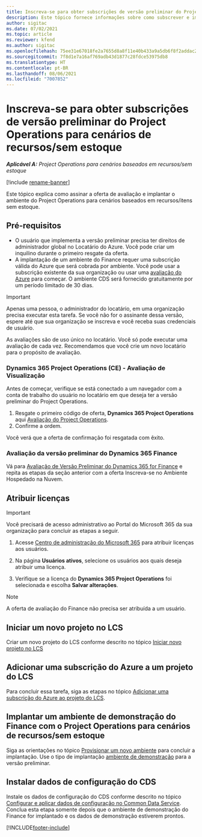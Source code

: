 ```yaml
---
title: Inscreva-se para obter subscrições de versão preliminar do Project Operations para cenários de recursos/sem estoque
description: Este tópico fornece informações sobre como subscrever e implantar o Project Operations para cenários baseados em recursos/sem estoque.
author: sigitac
ms.date: 07/02/2021
ms.topic: article
ms.reviewer: kfend
ms.author: sigitac
ms.openlocfilehash: 75ee31e67018fe2a7655d8a8f11e40b433a9a5db6f8f2addac27844f18fffe8d
ms.sourcegitcommit: 7f8d1e7a16af769adb43d1877c28fdce53975db8
ms.translationtype: HT
ms.contentlocale: pt-BR
ms.lasthandoff: 08/06/2021
ms.locfileid: "7007852"
---
```

# <a name="sign-up-for-project-operations-preview-subscriptions-for-resource-non-stocked-scenarios"></a>Inscreva-se para obter subscrições de versão preliminar do Project Operations para cenários de recursos/sem estoque

_**Aplicável A:** Project Operations para cenários baseados em recursos/sem estoque_

[!include [rename-banner](~/includes/cc-data-platform-banner.md)]

Este tópico explica como assinar a oferta de avaliação e implantar o ambiente do Project Operations para cenários baseados em recursos/itens sem estoque.

## <a name="prerequisites"></a>Pré-requisitos
- O usuário que implementa a versão preliminar precisa ter direitos de administrador global no Locatário do Azure. Você pode criar um inquilino durante o primeiro resgate da oferta. 
- A implantação de um ambiente do Finance requer uma subscrição válida do Azure que será cobrada por ambiente. Você pode usar a subscrição existente da sua organização ou usar uma [avaliação do Azure](https://azure.microsoft.com/en-us/free/) para começar. O ambiente CDS será fornecido gratuitamente por um período limitado de 30 dias.

> [!IMPORTANT]
> Apenas uma pessoa, o administrador do locatário, em uma organização precisa executar esta tarefa. Se você não for o assinante dessa versão, espere até que sua organização se inscreva e você receba suas credenciais de usuário.
> 
> As avaliações são de uso único no locatário. Você só pode executar uma avaliação de cada vez. Recomendamos que você crie um novo locatário para o propósito de avaliação.


### <a name="dynamics-365-project-operations-ce---preview-trial"></a>Dynamics 365 Project Operations (CE) - Avaliação de Visualização 

Antes de começar, verifique se está conectado a um navegador com a conta de trabalho do usuário no locatário em que deseja ter a versão preliminar do Project Operations.

1. Resgate o primeiro código de oferta, **Dynamics 365 Project Operations** aqui [Avaliação do Project Operations](https://aka.ms/try-po).
2. Confirme a ordem.

  Você verá que a oferta de confirmação foi resgatada com êxito.

### <a name="dynamics-365-finance-preview-trial"></a>Avaliação da versão preliminar do Dynamics 365 Finance

Vá para [Avaliação de Versão Preliminar do Dynamics 365 for Finance](https://aka.ms/trypoche) e repita as etapas da seção anterior com a oferta Inscreva-se no Ambiente Hospedado na Nuvem.  

## <a name="assign-licenses"></a>Atribuir licenças

> [!IMPORTANT]
> Você precisará de acesso administrativo ao Portal do Microsoft 365 da sua organização para concluir as etapas a seguir.

1. Acesse [Centro de administração do Microsoft 365](https://portal.office.com/) para atribuir licenças aos usuários.

2. Na página **Usuários ativos**, selecione os usuários aos quais deseja atribuir uma licença.

3. Verifique se a licença do **Dynamics 365 Project Operations** foi selecionada e escolha **Salvar alterações**.

> [!NOTE]
> A oferta de avaliação do Finance não precisa ser atribuída a um usuário.

## <a name="start-a-new-project-in-lcs"></a>Iniciar um novo projeto no LCS

Criar um novo projeto do LCS conforme descrito no tópico [Iniciar novo projeto no LCS](create-lcs-project.md)

## <a name="add-an-azure-subscription-to-an-lcs-project"></a>Adicionar uma subscrição do Azure a um projeto do LCS

Para concluir essa tarefa, siga as etapas no tópico [Adicionar uma subscrição do Azure ao projeto do LCS](resource-add-azure-subscription-lcs-project.md).

## <a name="deploy-finance-demo-environment-with-project-operations-for-resourcenon-stocked-scenarios"></a>Implantar um ambiente de demonstração do Finance com o Project Operations para cenários de recursos/sem estoque

Siga as orientações no tópico [Provisionar um novo ambiente](resource-provision-new-environment.md) para concluir a implantação. Use o tipo de implantação [ambiente de demonstração](/dynamics365/fin-ops-core/dev-itpro/deployment/deploy-demo-environment) para a versão preliminar. 

## <a name="install-cds-setup-and-configuration-data"></a>Instalar dados de configuração do CDS

Instale os dados de configuração do CDS conforme descrito no tópico [Configurar e aplicar dados de configuração no Common Data Service](resource-apply-pro-setup-config-data.md).
Conclua esta etapa somente depois que o ambiente de demonstração do Finance for implantado e os dados de demonstração estiverem prontos.


[!INCLUDE[footer-include](../includes/footer-banner.md)]
